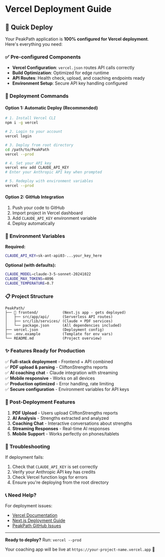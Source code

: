 # Vercel Deployment Guide

## 🚀 Quick Deploy

Your PeakPath application is **100% configured for Vercel deployment**. Here's everything you need:

### ✅ Pre-configured Components

- **Vercel Configuration**: `vercel.json` routes API calls correctly
- **Build Optimization**: Optimized for edge runtime
- **API Routes**: Health check, upload, and coaching endpoints ready
- **Environment Setup**: Secure API key handling configured

### 🎯 Deployment Commands

#### Option 1: Automatic Deploy (Recommended)
```bash
# 1. Install Vercel CLI
npm i -g vercel

# 2. Login to your account
vercel login

# 3. Deploy from root directory
cd /path/to/PeakPath
vercel --prod

# 4. Set your API key
vercel env add CLAUDE_API_KEY
# Enter your Anthropic API key when prompted

# 5. Redeploy with environment variables
vercel --prod
```

#### Option 2: GitHub Integration
1. Push your code to GitHub
2. Import project in Vercel dashboard
3. Add `CLAUDE_API_KEY` environment variable
4. Deploy automatically

### 🔧 Environment Variables

**Required:**
```bash
CLAUDE_API_KEY=sk-ant-api03-...your_key_here
```

**Optional (with defaults):**
```bash
CLAUDE_MODEL=claude-3-5-sonnet-20241022
CLAUDE_MAX_TOKENS=4096
CLAUDE_TEMPERATURE=0.7
```

### 📋 Project Structure

```
PeakPath/
├── 📁 frontend/           (Next.js app - gets deployed)
│   ├── src/app/api/      (Serverless API routes)
│   ├── src/lib/services/ (Claude + PDF services)
│   └── package.json      (All dependencies included)
├── vercel.json           (Deployment config)
├── .env.example          (Template for env vars)
└── README.md             (Project overview)
```

### ✨ Features Ready for Production

✅ **Full-stack deployment** - Frontend + API combined  
✅ **PDF upload & parsing** - CliftonStrengths reports  
✅ **AI coaching chat** - Claude integration with streaming  
✅ **Mobile responsive** - Works on all devices  
✅ **Production optimized** - Error handling, rate limiting  
✅ **Secure configuration** - Environment variables for API keys  

### 🎉 Post-Deployment Features

1. **PDF Upload** - Users upload CliftonStrengths reports
2. **AI Analysis** - Strengths extracted and analyzed  
3. **Coaching Chat** - Interactive conversations about strengths
4. **Streaming Responses** - Real-time AI responses
5. **Mobile Support** - Works perfectly on phones/tablets

### 🔧 Troubleshooting

If deployment fails:
1. Check that `CLAUDE_API_KEY` is set correctly
2. Verify your Anthropic API key has credits
3. Check Vercel function logs for errors
4. Ensure you're deploying from the root directory

### 📞 Need Help?

For deployment issues:
- [Vercel Documentation](https://vercel.com/docs)
- [Next.js Deployment Guide](https://nextjs.org/docs/deployment)
- [PeakPath GitHub Issues](https://github.com/aporb/PeakPath/issues)

---

**Ready to deploy?** Run: `vercel --prod`

Your coaching app will be live at `https://your-project-name.vercel.app` 🎉